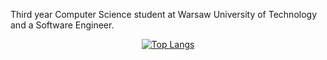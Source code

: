 Third year Computer Science student at Warsaw University of Technology and a Software Engineer. 

<div align="center">

[![Top Langs](https://github-readme-stats.vercel.app/api/top-langs/?username=StiffGitt&layout=compact)](https://github.com/anuraghazra/github-readme-stats)

</div>

